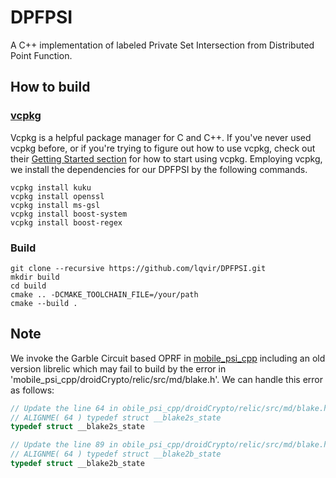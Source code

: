 # DPFPSI
A C++ implementation of labeled Private Set Intersection from Distributed Point Function.

## How to build

### [vcpkg](https://github.com/microsoft/vcpkg)

Vcpkg is a helpful package manager for C and C++. If you've never used vcpkg before, or if you're trying to figure out how to use vcpkg, check out their [Getting Started section](https://github.com/microsoft/vcpkg?tab=readme-ov-file#getting-started) for how to start using vcpkg. Employing vcpkg, we install the dependencies for our DPFPSI by the following commands.
```
vcpkg install kuku
vcpkg install openssl
vcpkg install ms-gsl
vcpkg install boost-system 
vcpkg install boost-regex
```

### Build

```
git clone --recursive https://github.com/lqvir/DPFPSI.git
mkdir build 
cd build 
cmake .. -DCMAKE_TOOLCHAIN_FILE=/your/path
cmake --build . 
```

## Note 
We invoke the Garble Circuit based OPRF in [mobile_psi_cpp](https://github.com/contact-discovery/mobile_psi_cpp) including an old version librelic which may fail to build by the error in 'mobile_psi_cpp/droidCrypto/relic/src/md/blake.h'. We can handle this error as follows:
``` cpp
// Update the line 64 in obile_psi_cpp/droidCrypto/relic/src/md/blake.h 
// ALIGNME( 64 ) typedef struct __blake2s_state
typedef struct __blake2s_state

// Update the line 89 in obile_psi_cpp/droidCrypto/relic/src/md/blake.h 
// ALIGNME( 64 ) typedef struct __blake2b_state
typedef struct __blake2b_state
```